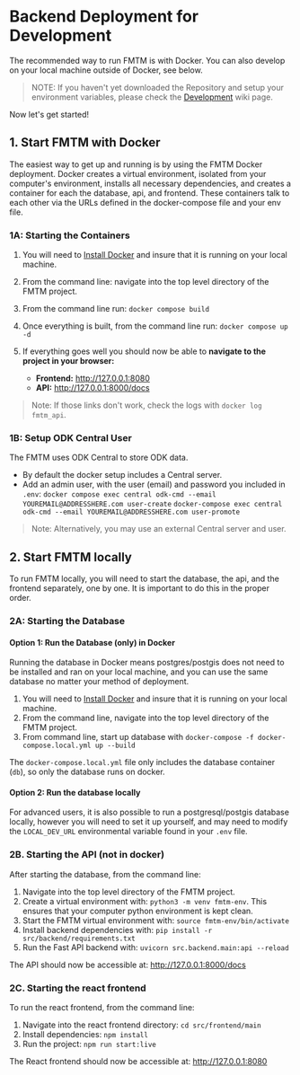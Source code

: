 # Backend Deployment for Development

The recommended way to run FMTM is with Docker. You can also develop on your local machine outside of Docker, see below.

> NOTE: If you haven't yet downloaded the Repository and setup your environment variables, please check the [Development]() wiki page.

Now let's get started!

## 1. Start FMTM with Docker

The easiest way to get up and running is by using the FMTM Docker deployment. Docker creates a virtual environment, isolated from your computer's environment, installs all necessary dependencies, and creates a container for each the database, api, and frontend. These containers talk to each other via the URLs defined in the docker-compose file and your env file.

### 1A: Starting the Containers

1. You will need to [Install Docker](https://docs.docker.com/engine/install/) and insure that it is running on your local machine.
2. From the command line: navigate into the top level directory of the FMTM project.
3. From the command line run: `docker compose build`
4. Once everything is built, from the command line run: `docker compose up -d`

5. If everything goes well you should now be able to **navigate to the project in your browser:**
   - **Frontend:** <http://127.0.0.1:8080>
   - **API:** <http://127.0.0.1:8000/docs>

> Note: If those links don't work, check the logs with `docker log fmtm_api`.

### 1B: Setup ODK Central User

The FMTM uses ODK Central to store ODK data.

- By default the docker setup includes a Central server.
- Add an admin user, with the user (email) and password you included in `.env`:
  `docker compose exec central odk-cmd --email YOUREMAIL@ADDRESSHERE.com user-create`
  `docker-compose exec central odk-cmd --email YOUREMAIL@ADDRESSHERE.com user-promote`

> Note: Alternatively, you may use an external Central server and user.

## 2. Start FMTM locally

To run FMTM locally, you will need to start the database, the api, and the frontend separately, one by one. It is important to do this in the proper order.

### 2A: Starting the Database

#### Option 1: Run the Database (only) in Docker

Running the database in Docker means postgres/postgis does not need to be installed and ran on your local machine, and you can use the same database no matter your method of deployment.

1. You will need to [Install Docker](https://docs.docker.com/engine/install/) and insure that it is running on your local machine.
2. From the command line, navigate into the top level directory of the FMTM project.
3. From command line, start up database with `docker-compose -f docker-compose.local.yml up --build`

The `docker-compose.local.yml` file only includes the database container (`db`), so only the database runs on docker.

#### Option 2: Run the database locally

For advanced users, it is also possible to run a postgresql/postgis database locally, however you will need to set it up yourself, and may need to modify the `LOCAL_DEV_URL` environmental variable found in your `.env` file.

### 2B. Starting the API (not in docker)

After starting the database, from the command line:

1. Navigate into the top level directory of the FMTM project.
2. Create a virtual environment with: `python3 -m venv fmtm-env`. This ensures that your computer python environment is kept clean.
3. Start the FMTM virtual environment with: `source fmtm-env/bin/activate`
4. Install backend dependencies with: `pip install -r src/backend/requirements.txt`
5. Run the Fast API backend with: `uvicorn src.backend.main:api --reload`

The API should now be accessible at: <http://127.0.0.1:8000/docs>

### 2C. Starting the react frontend

To run the react frontend, from the command line:

1. Navigate into the react frontend directory: `cd src/frontend/main`
2. Install dependencies: `npm install`
3. Run the project: `npm run start:live`

The React frontend should now be accessible at: <http://127.0.0.1:8080>
